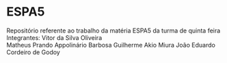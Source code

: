 # ESPA5
Repositório referente ao trabalho da matéria ESPA5 da turma de quinta feira
Integrantes:
Vitor da Silva Oliveira  
Matheus Prando Appolinário Barbosa
Guilherme Akio Miura
João Eduardo Cordeiro de Godoy
